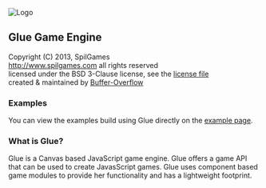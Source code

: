 ![Logo](https://rawgithub.com/spilgames/glue/master/img/glue-logo.jpg)

## Glue Game Engine
Copyright (C) 2013, SpilGames  
http://www.spilgames.com
all rights reserved   
licensed under the BSD 3-Clause license, see the [license file](https://github.com/spilgames/5-glue-engine/blob/master/LICENSE)  
created & maintained by [Buffer-Overflow](https://github.com/Buffer-Overflow)  

### Examples
You can view the examples build using Glue directly on the [example page](https://rawgithub.com/spilgames/glue/master/example/index.html).

### What is Glue?
Glue is a Canvas based JavaScript game engine. Glue offers a game API that can be used to create JavasScript games. Glue uses component based game modules to provide her functionality and has a lightweight footprint.
